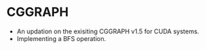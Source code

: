 # CGGRAPH

- An updation on the exisiting CGGRAPH v1.5 for CUDA systems.
- Implementing a BFS operation.
